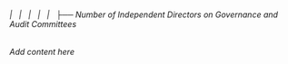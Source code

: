 ###### |   |   |   |   |   ├── Number of Independent Directors on Governance and Audit Committees

*Add content here*